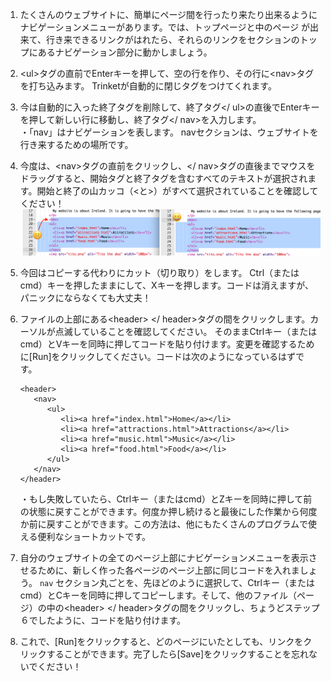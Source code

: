 1. たくさんのウェブサイトに、簡単にページ間を行ったり来たり出来るようにナビゲーションメニューがあります。では、トップページと中のページ が出来て、行き来できるリンクがはれたら、それらのリンクをセクションのトップにあるナビゲーション部分に動かしましょう。　
2. &lt;ul&gt;タグの直前でEnterキーを押して、空の行を作り、その行に&lt;nav&gt;タグを打ち込みます。 Trinketが自動的に閉じタグをつけてくれます。
3. 今は自動的に入った終了タグを削除して、終了タグ&lt;/ ul&gt;の直後でEnterキーを押して新しい行に移動し、終了タグ&lt;/ nav&gt;を入力します。　　　　　　　　　　　　　　　　　　　　　　　　　　　　　　　　　　　　　　　　　　　　　　　　　　　 ・「nav」はナビゲーションを表します。 navセクションは、ウェブサイトを行き来するための場所です。
4. 今度は、&lt;nav&gt;タグの直前をクリックし、&lt;/ nav&gt;タグの直後までマウスをドラッグすると、開始タグと終了タグを含むすべてのテキストが選択されます。開始と終了の山カッコ（&lt;と&gt;）がすべて選択されていることを確認してください！![](assets/SelectTextYayWhoops.png)
5. 今回はコピーする代わりにカット（切り取り）をします。 Ctrl（またはcmd）キーを押したままにして、Xキーを押します。コードは消えますが、パニックにならなくても大丈夫！

6. ファイルの上部にある&lt;header&gt; &lt;/ header&gt;タグの間をクリックします。カーソルが点滅していることを確認してください。 そのままCtrlキー（またはcmd）とVキーを同時に押してコードを貼り付けます。変更を確認するために\[Run\]をクリックしてください。コードは次のようになっているはずです。

   ```
   <header>
      <nav>
         <ul>
            <li><a href="index.html">Home</a></li>
            <li><a href="attractions.html">Attractions</a></li>
            <li><a href="music.html">Music</a></li>
            <li><a href="food.html">Food</a></li>
         </ul>
      </nav>
   </header>
   ```

   ・もし失敗していたら、Ctrlキー（またはcmd）とZキーを同時に押して前の状態に戻すことができます。何度か押し続けると最後にした作業から何度か前に戻すことができます。この方法は、他にもたくさんのプログラムで使える便利なショートカットです。

7. 自分のウェブサイトの全てのページ上部にナビゲーションメニューを表示させるために、新しく作った各ページのページ上部に同じコードを入れましょう。 `nav` セクション丸ごとを、先ほどのように選択して、Ctrlキー（またはcmd）とCキーを同時に押してコピーします。そして、他のファイル（ページ）の中の&lt;header&gt; &lt;/ header&gt;タグの間をクリックし、ちょうどステップ６でしたように、コードを貼り付けます。

8. これで、\[Run\]をクリックすると、どのページにいたとしても、リンクをクリックすることができます。完了したら\[Save\]をクリックすることを忘れないでください！



